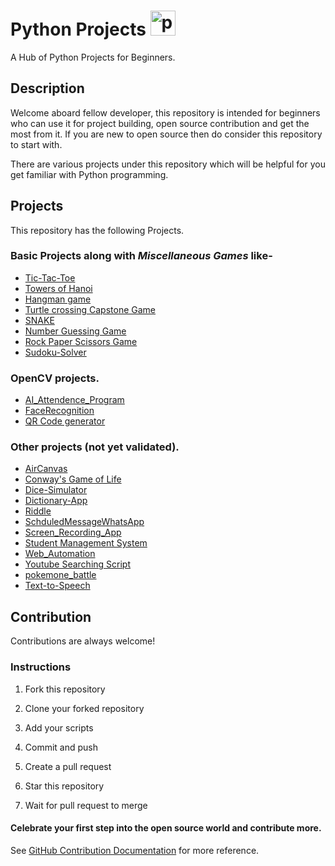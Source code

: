 # Python Projects <a href="https://emoji.gg/emoji/1887_python"><img src="https://cdn3.emoji.gg/emojis/1887_python.png" width="40px" height="40px" alt="python"></a>

A Hub of Python Projects for Beginners.

## Description

Welcome aboard fellow developer, this repository is intended for beginners who can use it for project building, open source contribution and get the most from it.
If you are new to open source then do consider this repository to start with.

There are various projects under this repository which will be helpful for you get familiar with Python programming.

## Projects

This repository has the following Projects.

### Basic Projects along with _Miscellaneous Games_ like-

- [Tic-Tac-Toe](https://github.com/Shahrayar123/Python-Projects/tree/master/Tic-Tac-Toe)
- [Towers of Hanoi](https://github.com/Shahrayar123/Python-Projects/tree/master/Towers%20of%20Hanoi)
- [Hangman game](https://github.com/Shahrayar123/Python-Projects/tree/master/Hangman%20Game)
- [Turtle crossing Capstone Game](https://github.com/Shahrayar123/Python-Projects/tree/master/Turtle%20Crossing%20Capstone%20Game)
- [SNAKE](https://github.com/Shahrayar123/Python-Projects/tree/master/SNAKE)
- [Number Guessing Game](https://github.com/Shahrayar123/Python-Projects/tree/master/Number%20Guessing%20Game)
- [Rock Paper Scissors Game](https://github.com/Shahrayar123/Python-Projects/tree/master/Rock%20Paper%20Scissors%20Game)
- [Sudoku-Solver](https://github.com/Shahrayar123/Python-Projects/tree/master/Sudoku-Solver)

### OpenCV projects.

- [AI_Attendence_Program](https://github.com/Shahrayar123/Python-Projects/tree/master/AI_Attendence_Program)
- [FaceRecognition](https://github.com/Shahrayar123/Python-Projects/tree/master/FaceRecgonition)
- [QR Code generator](https://github.com/Shahrayar123/Python-Projects/tree/master/QR%20Code)

### Other projects (not yet validated).

- [AirCanvas](https://github.com/Shahrayar123/Python-Projects/tree/master/AirCanvas)
- [Conway's Game of Life](https://github.com/Shahrayar123/Python-Projects/tree/master/Conway's%20Game%20of%20Life)
- [Dice-Simulator](https://github.com/Shahrayar123/Python-Projects/tree/master/Dice-Simulator)
- [Dictionary-App](https://github.com/Shahrayar123/Python-Projects/tree/master/Dictionary-App)
- [Riddle](https://github.com/Shahrayar123/Python-Projects/tree/master/Riddle)
- [SchduledMessageWhatsApp](https://github.com/Shahrayar123/Python-Projects/tree/master/SchduledMessageWhatsApp)
- [Screen_Recording_App](https://github.com/Shahrayar123/Python-Projects/tree/master/Screen_Recording_App)
- [Student Management System](https://github.com/Shahrayar123/Python-Projects/tree/master/Student%20Management%20System)
- [Web_Automation](https://github.com/Shahrayar123/Python-Projects/tree/master/Web_Automation)
- [Youtube Searching Script](https://github.com/Shahrayar123/Python-Projects/tree/master/Youtube%20Searching%20Script)
- [pokemone_battle](https://github.com/Shahrayar123/Python-Projects/tree/master/pokemone_battle.py)
- [Text-to-Speech](https://github.com/Shahrayar123/Python-Projects/tree/master/Text-to-Speech)

## Contribution

Contributions are always welcome!

### Instructions

1. Fork this repository

2. Clone your forked repository

3. Add your scripts

4. Commit and push

5. Create a pull request

6. Star this repository

7. Wait for pull request to merge

#### Celebrate your first step into the open source world and contribute more.

See [GitHub Contribution Documentation](https://docs.github.com/en/get-started/quickstart/contributing-to-projects) for more reference.
